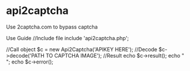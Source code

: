 # api2captcha
Use 2captcha.com to bypass captcha

Use Guide
//Include file
include 'api2captcha.php';

//Call object
$c = new Api2Captcha('APIKEY HERE');
//Decode
$c->decode('PATH TO CAPTCHA IMAGE');
//Result
echo $c->result();
echo "<br/>";
echo $c->error();

